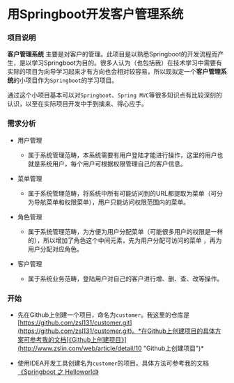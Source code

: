 # 用Springboot开发客户管理系统

### 项目说明

**客户管理系统** 主要是对客户的管理。此项目是以熟悉Springboot的开发流程而产生，是以学习Springboot为目的。很多人认为（也包括我）在技术学习中需要有实际的项目为向导学习起来才有方向也会相对较容易，所以现拟定一个**客户管理系统**的小项目作为`Springboot`的学习项目。

通过这个小项目基本可以对`Springboot`、`Spring MVC`等很多知识点有比较深刻的认识，以至在实际项目开发中手到擒来、得心应手。

### 需求分析

+ 用户管理
  
    - 属于系统管理范畴，本系统需要有用户登陆才能进行操作，这里的用户也就是系统用户，每个用户可根据权限管理自己的客户信息。

+ 菜单管理

    - 属于系统管理范畴，将系统中所有可能访问到的URL都提取为菜单（可分为导航菜单和权限菜单），用户只能访问权限范围内的菜单。

+ 角色管理

    - 属于系统管理范畴，为方便为用户分配菜单（可能很多用户的权限是一样的），所以增加了角色这个中间元素，先为用户分配可访问的菜单 ，再为用户分配对应角色。

+ 客户管理

    - 属于系统业务范畴，登陆用户对自己的客户进行增、删、查、改等操作。

### 开始

+ 先在Github上创建一个项目，命名为`customer`。我这里的仓库是[https://github.com/zsl131/customer.git](https://github.com/zsl131/customer.git)。*在Github上创建项目的具体方案可参考我的文档[《Github上创建项目》](http://www.zslin.com/web/article/detail/10 "Github上创建项目")*

+ 使用IDEA开发工具创建名为`customer`的项目。具体方法可参考我的文档[《Springboot 之 Helloworld》](http://www.zslin.com/web/article/detail/7 "Springboot 之 Helloworld")
